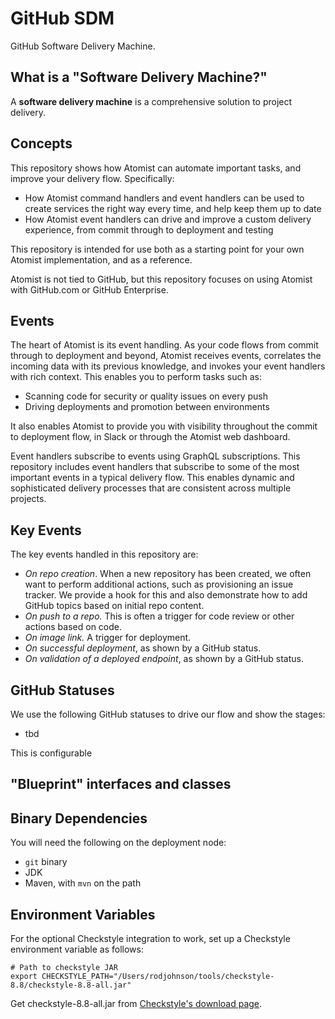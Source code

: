 # GitHub SDM

GitHub Software Delivery Machine.

## What is a "Software Delivery Machine?"
A **software delivery machine** is a comprehensive solution to project delivery.

## Concepts
This repository shows how Atomist can automate important tasks,
and improve your delivery flow. Specifically:

- How Atomist command handlers and event handlers can be used to create services
the right way every time, and help keep them up to date 
- How Atomist event handlers can drive and improve a custom delivery experience, from commit through 
to deployment and testing

This repository is intended for
use both as a starting point for your own Atomist implementation, and as a reference.

Atomist is not tied to GitHub, but this repository focuses on using Atomist with GitHub.com or
GitHub Enterprise.

## Events
The heart of Atomist is its event handling. As your code flows from commit
through to deployment and beyond, Atomist receives events, correlates the incoming data
with its previous knowledge, and invokes your event handlers with rich context. This enables you to perform tasks such as:

- Scanning code for security or quality issues on every push
- Driving deployments and promotion between environments

It also enables Atomist to provide you with visibility throughout the commit to deployment flow, in Slack or through the Atomist web dashboard.


Event handlers subscribe to events using GraphQL subscriptions. This repository
includes event handlers that subscribe to some of the most important events in a typical
delivery flow. This enables dynamic and sophisticated delivery processes that are consistent across
multiple projects.

## Key Events

The key events handled in this repository are:

- _On repo creation_. When a new repository has been created, we often want to perform
additional actions, such as provisioning an issue tracker. We provide a hook for this
and also demonstrate how to add GitHub topics based on initial repo content.  
- _On push to a repo._ This is often a trigger for code review or other actions based on code.
- _On image link._ A trigger for deployment.
- _On successful deployment_, as shown by a GitHub status.
- _On validation of a deployed endpoint_, as shown by a GitHub status.

## GitHub Statuses
We use the following GitHub statuses to drive our flow and show the stages:

- tbd

This is configurable


## "Blueprint" interfaces and classes

## Binary Dependencies
You will need the following on the deployment node:

- `git` binary
- JDK
- Maven, with `mvn` on the path


## Environment Variables
For the optional Checkstyle integration to work, set up a Checkstyle environment variable as follows:

```
# Path to checkstyle JAR
export CHECKSTYLE_PATH="/Users/rodjohnson/tools/checkstyle-8.8/checkstyle-8.8-all.jar"
```

Get checkstyle-8.8-all.jar from [Checkstyle's download page](https://sourceforge.net/projects/checkstyle/files/checkstyle/8.8/).